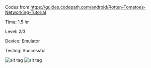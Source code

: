 Codes from https://guides.codepath.com/android/Rotten-Tomatoes-Networking-Tutorial

Time: 1.5 hr

Level: 2/3

Device: Emulator

Testing: Successful

![alt tag](https://cloud.githubusercontent.com/assets/11301947/9485765/489677fe-4b73-11e5-9c82-a5acf8bb8aa0.png)
![alt tag](https://cloud.githubusercontent.com/assets/11301947/9497637/cc37156c-4bca-11e5-85ea-433d00f12891.png)


